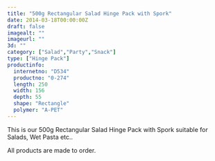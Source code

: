 ```yaml
---
title: "500g Rectangular Salad Hinge Pack with Spork"
date: 2014-03-18T00:00:00Z
draft: false
imagealt: ""
imageurl: ""
3d: ""
category: ["Salad","Party","Snack"]
type: ["Hinge Pack"]
productinfo:
  internetno: "D534"
  productno: "0-274"
  length: 250
  width: 156
  depth: 55
  shape: "Rectangle"
  polymer: "A-PET"
---
```

This is our 500g Rectangular Salad Hinge Pack with Spork suitable for Salads, Wet Pasta etc..

All products are made to order.

 